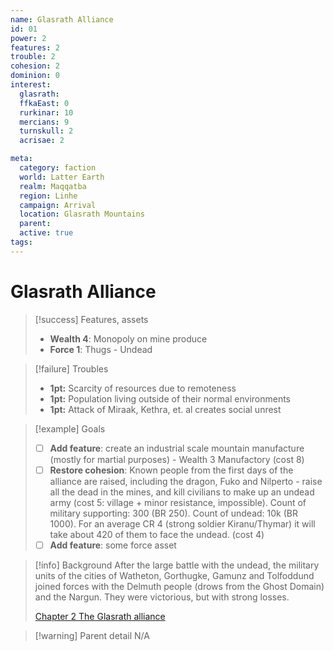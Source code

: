 ```yaml
---
name: Glasrath Alliance
id: 01
power: 2
features: 2
trouble: 2
cohesion: 2
dominion: 0
interest:
  glasrath:
  ffkaEast: 0
  rurkinar: 10
  mercians: 9
  turnskull: 2
  acrisae: 2

meta:
  category: faction
  world: Latter Earth
  realm: Maqqatba
  region: Linhe
  campaign: Arrival
  location: Glasrath Mountains
  parent:  
  active: true
tags: 
---
```

# Glasrath Alliance

> [!success] Features, assets
> - **Wealth 4**: Monopoly on mine produce
> - **Force 1**: Thugs - Undead

> [!failure] Troubles
> - **1pt:** Scarcity of resources due to remoteness
> - **1pt:** Population living outside of their normal environments
> - **1pt:** Attack of Miraak, Kethra, et. al creates social unrest

> [!example] Goals
> - [ ] **Add feature**: create an industrial scale mountain manufacture (mostly for martial purposes) - Wealth 3 Manufactory (cost 8)
> - [ ] **Restore cohesion**: Known people from the first days of the alliance are raised, including the dragon, Fuko and Nilperto - raise all the dead in the mines, and kill civilians to make up an undead army (cost 5: village + minor resistance, impossible). Count of military supporting: 300 (BR 250). Count of undead: 10k (BR 1000). For an average CR 4 (strong soldier Kiranu/Thymar) it will take about 420 of them to face the undead. (cost 4)
> - [ ] **Add feature**: some force asset

> [!info] Background
> After the large battle with the undead, the military units of the cities of Watheton, Gorthugke, Gamunz and Tolfoddund joined forces with the Delmuth people (drows from the Ghost Domain) and the Nargun. They were victorious, but with strong losses.
> 
> [Chapter 2 The Glasrath alliance](_published/arrival/abridged.md#Chapter%202%20The%20Glasrath%20alliance)


> [!warning] Parent detail
> N/A
